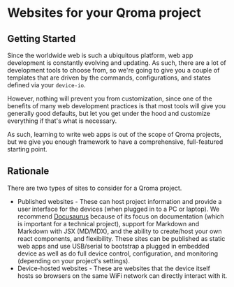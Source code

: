 # Websites for your Qroma project


## Getting Started

Since the worldwide web is such a ubiquitous platform, web app development is constantly evolving and updating. As such, there are a lot of development tools to choose from, so we're going to give you a couple of templates that are driven by the commands, configurations, and states defined via your `device-io`.

However, nothing will prevent you from customization, since one of the benefits of many web development practices is that most tools will give you generally good defaults, but let you get under the hood and customize everything if that's what is necessary.

As such, learning to write web apps is out of the scope of Qroma projects, but we give you enough framework to have a comprehensive, full-featured starting point.


## Rationale

There are two types of sites to consider for a Qroma project.
* Published websites - These can host project information and provide a user interface for the devices (when plugged in to a PC or laptop). We recommend [Docusaurus](https://docusaurus.io/) because of its focus on documentation (which is important for a technical project), support for Markdown and Markdown with JSX (MD/MDX), and the ability to create/host your own react components, and flexibility. These sites can be published as static web apps and use USB/serial to bootstrap a plugged in embedded device as well as do full device control, configuration, and monitoring (depending on your project's settings).
* Device-hosted websites - These are websites that the device itself hosts so browsers on the same WiFi network can directly interact with it.